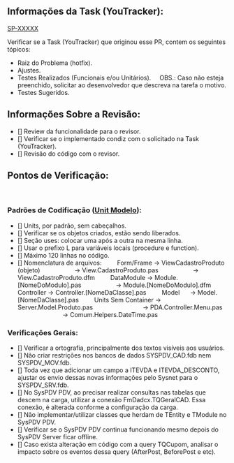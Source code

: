 ## Informações da Task (YouTracker):
[SP-XXXXX](https://tracker.casamagalhaes.com.br/youtrack/issue/SP-XXXXX)

Verificar se a Task (YouTracker) que originou esse PR, contem os seguintes tópicos:
- Raiz do Problema (hotfix).
- Ajustes.
- Testes Realizados (Funcionais e/ou Unitários).
    OBS.: Caso não esteja preenchido, solicitar ao desenvolvedor que descreva na tarefa o motivo.
- Testes Sugeridos.

## Informações Sobre a Revisão:

* [] Review da funcionalidade para o revisor.
* [] Verificar se o implementado condiz com o solicitado na Task (YouTracker).
* [] Revisão do código com o revisor.

## Pontos de Verificação:
    
### Padrões de Codificação ([Unit Modelo](https://gist.github.com/AnselmoMS/6381d271a134122ee76dcb47abbfd5a6)):
* [] Units, por padrão, sem cabeçalhos.
* [] Verificar se os objetos criados, estão sendo liberados.
* [] Seção uses: colocar uma após a outra na mesma linha.
* [] Usar o prefixo L para variáveis locais (procedure e function).
* [] Máximo 120 linhas no código.
* [] Nomenclatura de arquivos:
        Form/Frame -> ViewCadastroProduto (objeto)
                   -> View.CadastroProduto.pas
                   -> View.CadastroProduto.dfm
        DataModule -> Module.[NomeDoModulo].pas
                   -> Module.[NomeDoModulo].dfm
        Controller -> Controller.[NomeDaClasse].pas
        Model      -> Model.[NomeDaClasse].pas
        Units Sem Container -> Server.Model.Produto.pas
                            -> PDA.Controller.Menu.pas
                            -> Comum.Helpers.DateTime.pas
### Verificações Gerais:
* [] Verificar a ortografia, principalmente dos textos visíveis aos usuários.
* [] Não criar restrições nos bancos de dados SYSPDV_CAD.fdb nem SYSPDV_MOV.fdb.
* [] Toda vez que adicionar um campo a ITEVDA e ITEVDA_DESCONTO, ajustar os envio dessas novas informações pelo Sysnet para o SYSPDV_SRV.fdb.
* [] No SysPDV PDV, ao precisar realizar consultas nas tabelas que descem na carga, utilizar a conexão FmDadcx.TQGeralCAD. Essa conexão, é alterada conforme a configuração da carga.
* [] Não implementar/utilizar classes que herdam de TEntity e TModule no SysPDV PDV. 
* [] Verificar se o SysPDV PDV continua funcionando mesmo depois do SysPDV Server ficar offline.
* [] Caso exista alteração em código com a query TQCupom, analisar o impacto sobre os eventos dessa query (AfterPost, BeforePost e etc).
